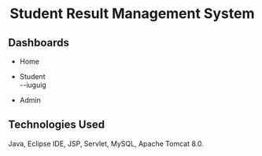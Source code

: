 # 


<h1 align="center">Student Result Management System<br/></h1>  


## Dashboards
- Home
- Student  
--iuguig
  
- Admin 
 


## Technologies Used
Java, Eclipse IDE, JSP, Servlet, MySQL, Apache Tomcat 8.0.
